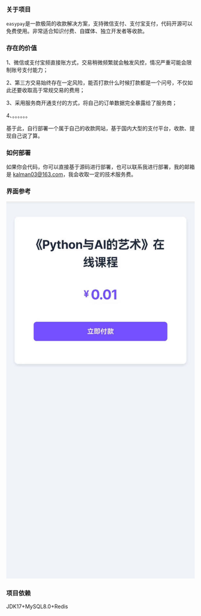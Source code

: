 ### 关于项目

`easypay`是一款极简的收款解决方案，支持微信支付、支付宝支付，代码开源可以免费使用。非常适合知识付费、自媒体、独立开发者等收款。

### 存在的价值

1、微信或支付宝频直接账方式，交易稍微频繁就会触发风控，情况严重可能会限制账号支付能力；

2、第三方交易始终存在一定风险，能否打款什么时候打款都是一个问号，不仅如此还要收取高于常规交易的费用；

3、采用服务商开通支付的方式，将自己的订单数据完全暴露给了服务商；

4、。。。。。。

基于此，自行部署一个属于自己的收款网站，基于国内大型的支付平台，收款、提现自己说了算。

### 如何部署

如果你会代码，你可以直接基于源码进行部署，也可以联系我进行部署，我的邮箱是 kalman03@163.com，我会收取一定的技术服务费。

### 界面参考

![img](1.jpg)

### 项目依赖

JDK17+MySQL8.0+Redis

